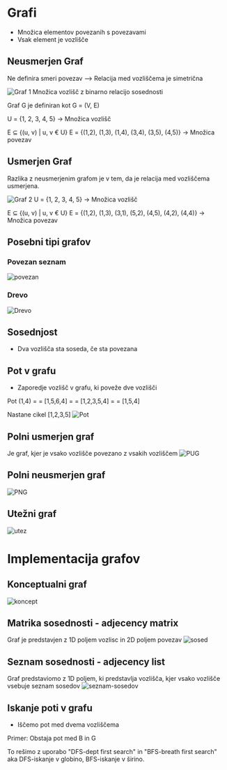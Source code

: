 # Grafi
- Množica elementov povezanih s povezavami
- Vsak element je vozlišče

## Neusmerjen Graf
Ne definira smeri povezav --> Relacija med vozliščema je simetrična

![Graf 1](graf1.png)
Množica vozlišč z binarno relacijo sosednosti

Graf G je definiran kot G = (V, E)

U = {1, 2, 3, 4, 5} -> Množica vozlišč

E ⊆ {(u, v) | u, v € U} 
E = {(1,2), (1,3), (1,4), (3,4), (3,5), (4,5)} -> Množica povezav

## Usmerjen Graf

Razlika z neusmerjenim grafom je v tem, da je relacija med vozliščema usmerjena.

![Graf 2](graf2.png)
U = {1, 2, 3, 4, 5} -> Množica vozlišč

E ⊆ {(u, v) | u, v € U} 
E = {(1,2), (1,3), (3,1), (5,2), (4,5), (4,2), (4,4)} -> Množica povezav

## Posebni tipi grafov
### Povezan seznam
![povezan](povezan.png)
### Drevo
![Drevo](tree.png)

## Sosednjost
- Dva vozlišča sta soseda, če sta povezana

## Pot v grafu
- Zaporedje vozlišč v grafu, ki poveže dve vozlišči 

Pot (1,4) =
= [1,5,6,4] =
= [1,2,3,5,4] =
= [1,5,4]

Nastane cikel [1,2,3,5]
![Pot](pot.png)

## Polni usmerjen graf
Je graf, kjer je vsako vozlišče povezano z vsakih vozliščem
![PUG](pug.png)

## Polni neusmerjen graf
![PNG](png.png)

## Utežni graf
![utez](utez.png)

# Implementacija grafov

## Konceptualni graf
![koncept](koncept.png)

## Matrika sosednosti - adjecency matrix
Graf je predstavjen z 1D poljem vozlisc in 2D poljem povezav
![sosed](sosed.png)

## Seznam sosednosti - adjecency list
Graf predstaviomo z 1D poljem, ki predstavlja vozlišča, kjer vsako vozlišče vsebuje seznam sosedov
![seznam-sosedov](seznam-sosedov.png)

## Iskanje poti v grafu
- Iščemo pot med dvema vozliščema

Primer: Obstaja pot med B in G

To rešimo z uporabo "DFS-dept first search" in "BFS-breath first search" aka DFS-iskanje v globino, BFS-iskanje v širino. 
